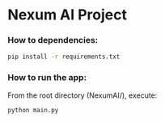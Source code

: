 # Nexum AI Project

### How to dependencies:

```bash
pip install -r requirements.txt
```

### How to run the app:

From the root directory (NexumAI/), execute:

```bash
python main.py
```